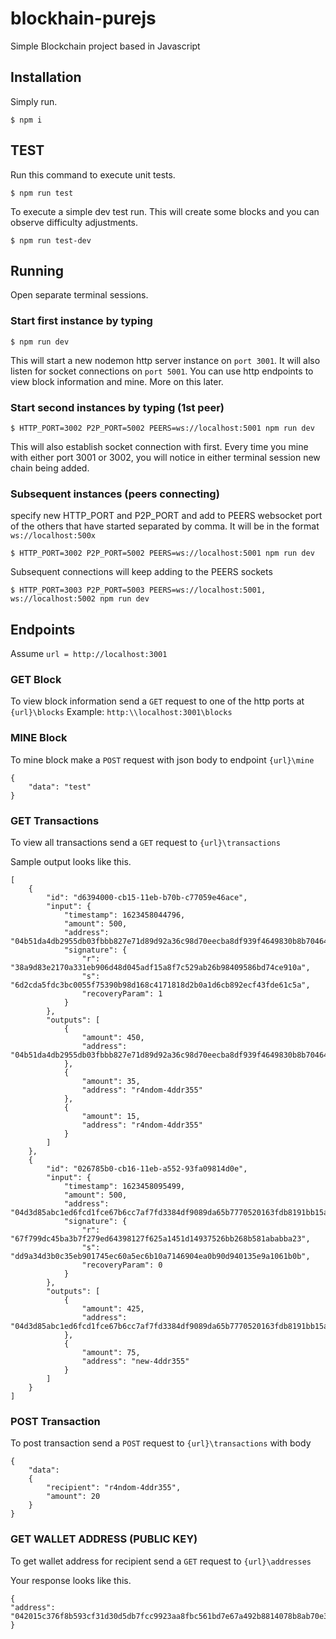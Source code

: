 # blockhain-purejs
Simple Blockchain project based in Javascript

## Installation

Simply run.

`$ npm i`


## TEST

Run this command to execute unit tests.

`$ npm run test`

To execute a simple dev test run. This will create some blocks and you can observe difficulty adjustments.

`$ npm run test-dev`

## Running

Open separate terminal sessions.

### Start first instance by typing

`$ npm run dev`

This will start a new nodemon http server instance on `port 3001`. It will also listen for socket connections on `port 5001`. You can use http endpoints to view block information and mine. More on this later.

### Start second instances by typing (1st peer)

`$ HTTP_PORT=3002 P2P_PORT=5002 PEERS=ws://localhost:5001 npm run dev`  

This will also establish socket connection with first. Every time you mine with either port 3001 or 3002, you will notice in either terminal session new chain being added.

### Subsequent instances (peers connecting)

specify new HTTP_PORT and P2P_PORT and add to PEERS websocket port of the others that have started separated by comma. It will be in the format `ws://localhost:500x`

`$ HTTP_PORT=3002 P2P_PORT=5002 PEERS=ws://localhost:5001 npm run dev`  

Subsequent connections will keep adding to the PEERS sockets

`$ HTTP_PORT=3003 P2P_PORT=5003 PEERS=ws://localhost:5001, ws://localhost:5002 npm run dev`

## Endpoints

Assume `url = http://localhost:3001`

### GET Block
To view block information send a `GET` request to one of the http ports at `{url}\blocks`
Example: `http:\\localhost:3001\blocks`

### MINE Block
To mine block make a `POST` request with json body to endpoint `{url}\mine`

```
{
    "data": "test"
}
```

### GET Transactions
To view all transactions send a `GET` request to `{url}\transactions`

Sample output looks like this.

```
[
    {
        "id": "d6394000-cb15-11eb-b70b-c77059e46ace",
        "input": {
            "timestamp": 1623458044796,
            "amount": 500,
            "address": "04b51da4db2955db03fbbb827e71d89d92a36c98d70eecba8df939f4649830b8b7046420b9fd2cd26e49158c195c87f6818ceb7937eada05849720bd53aa65f0e2",
            "signature": {
                "r": "38a9d83e2170a331eb906d48d045adf15a8f7c529ab26b98409586bd74ce910a",
                "s": "6d2cda5fdc3bc0055f75390b98d168c4171818d2b0a1d6cb892ecf43fde61c5a",
                "recoveryParam": 1
            }
        },
        "outputs": [
            {
                "amount": 450,
                "address": "04b51da4db2955db03fbbb827e71d89d92a36c98d70eecba8df939f4649830b8b7046420b9fd2cd26e49158c195c87f6818ceb7937eada05849720bd53aa65f0e2"
            },
            {
                "amount": 35,
                "address": "r4ndom-4ddr355"
            },
            {
                "amount": 15,
                "address": "r4ndom-4ddr355"
            }
        ]
    },
    {
        "id": "026785b0-cb16-11eb-a552-93fa09814d0e",
        "input": {
            "timestamp": 1623458095499,
            "amount": 500,
            "address": "04d3d85abc1ed6fcd1fce67b6cc7af7fd3384df9089da65b7770520163fdb8191bb15a5bef9f124dc6a04d5f6f8e1eb79afe8fa8996a0101235d2aa4e094998b8f",
            "signature": {
                "r": "67f799dc45ba3b7f279ed64398127f625a1451d14937526bb268b581ababba23",
                "s": "dd9a34d3b0c35eb901745ec60a5ec6b10a7146904ea0b90d940135e9a1061b0b",
                "recoveryParam": 0
            }
        },
        "outputs": [
            {
                "amount": 425,
                "address": "04d3d85abc1ed6fcd1fce67b6cc7af7fd3384df9089da65b7770520163fdb8191bb15a5bef9f124dc6a04d5f6f8e1eb79afe8fa8996a0101235d2aa4e094998b8f"
            },
            {
                "amount": 75,
                "address": "new-4ddr355"
            }
        ]
    }
]
```


### POST Transaction
To post transaction send a `POST` request to `{url}\transactions` with body

```
{
    "data": 
    {
        "recipient": "r4ndom-4ddr355",
        "amount": 20
    }
}
```

### GET WALLET ADDRESS (PUBLIC KEY)
To get wallet address for recipient send a `GET` request to `{url}\addresses`

Your response looks like this.

```
{
"address": "042015c376f8b593cf31d30d5db7fcc9923aa8fbc561bd7e67a492b8814078b8ab70e322f954cfcf59f329e88de68d8947dbe7f5d037612ed8f69cb6951d8718bd"
}
```
